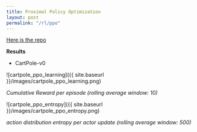 ```yaml
---
title: Proximal Policy Optimization
layout: post
permalink: "/rl/ppo"
---
```


[Here is the repo](https://github.com/BenoitLeguay/PPO)

**Results**

- CartPole-v0

![cartpole_ppo_learning]({{ site.baseurl }}/images/cartpole_ppo_learning.png)

*Cumulative Reward per episode (rolling average window: 10)*

![cartpole_ppo_entropy]({{ site.baseurl }}/images/cartpole_ppo_entropy.png)

*action distribution entropy per actor update (rolling average window: 500)*

### 

